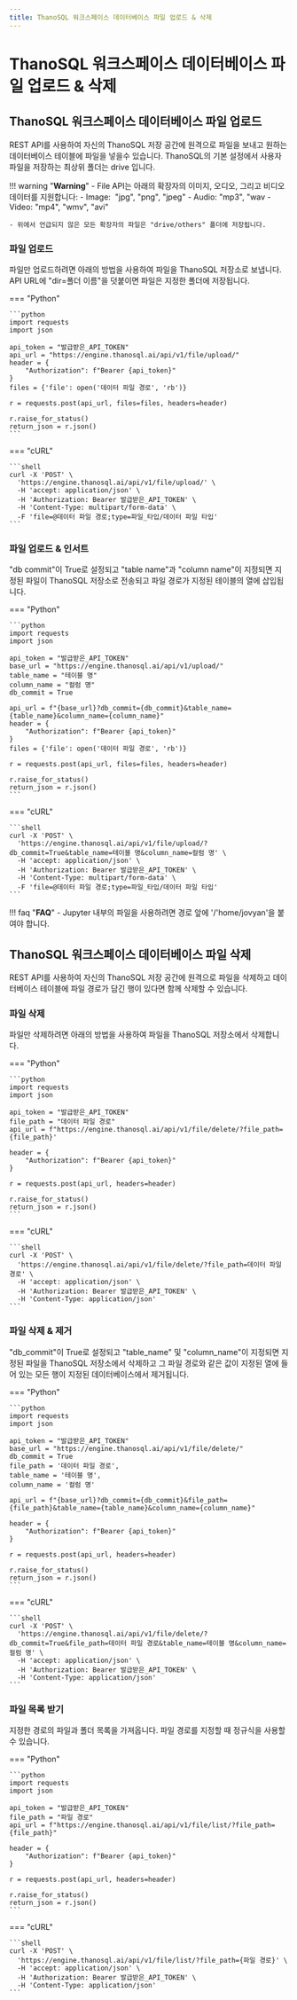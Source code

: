 ```yaml
---
title: ThanoSQL 워크스페이스 데이터베이스 파일 업로드 & 삭제
---
```


# __ThanoSQL 워크스페이스 데이터베이스 파일 업로드 & 삭제__

## __ThanoSQL 워크스페이스 데이터베이스 파일 업로드__

REST API를 사용하여 자신의 ThanoSQL 저장 공간에 원격으로 파일을 보내고 원하는 데이터베이스 테이블에 파일을 넣을수 있습니다. ThanoSQL의 기본 설정에서 사용자 파일을 저장하는 최상위 폴더는 drive 입니다.

!!! warning "__Warning__"
    - File API는 아래의 확장자의 이미지, 오디오, 그리고 비디오 데이터를 지원합니다:
        - Image:  "jpg", "png", "jpeg"
        - Audio: "mp3", "wav
        - Video: "mp4", "wmv", "avi"

    - 위에서 언급되지 않은 모든 확장자의 파일은 "drive/others" 폴더에 저장됩니다. 


### __파일 업로드__

파일만 업로드하려면 아래의 방법을 사용하여 파일을 ThanoSQL 저장소로 보냅니다.
API URL에 "dir=폴더 이름"을 덧붙이면 파일은 지정한 폴더에 저장됩니다.

=== "Python"

    ```python
    import requests
    import json

    api_token = "발급받은_API_TOKEN"
    api_url = "https://engine.thanosql.ai/api/v1/file/upload/"
    header = {
        "Authorization": f"Bearer {api_token}"
    }
    files = {'file': open('데이터 파일 경로', 'rb')}

    r = requests.post(api_url, files=files, headers=header)

    r.raise_for_status()
    return_json = r.json()
    ```

=== "cURL"

    ```shell
    curl -X 'POST' \
      'https://engine.thanosql.ai/api/v1/file/upload/' \
      -H 'accept: application/json' \
      -H 'Authorization: Bearer 발급받은_API_TOKEN' \
      -H 'Content-Type: multipart/form-data' \
      -F 'file=@데이터 파일 경로;type=파일_타입/데이터 파일 타입'
    ```

### __파일 업로드 & 인서트__

"db commit"이 True로 설정되고 "table name"과 "column name"이 지정되면 지정된 파일이 ThanoSQL 저장소로 전송되고 파일 경로가 지정된 테이블의 열에 삽입됩니다.

=== "Python"

    ```python
    import requests
    import json

    api_token = "발급받은_API_TOKEN"
    base_url = "https://engine.thanosql.ai/api/v1/upload/"
    table_name = "테이블 명"
    column_name = "컬럼 명"
    db_commit = True 

    api_url = f"{base_url}?db_commit={db_commit}&table_name={table_name}&column_name={column_name}"
    header = {
        "Authorization": f"Bearer {api_token}"
    }
    files = {'file': open('데이터 파일 경로', 'rb')}

    r = requests.post(api_url, files=files, headers=header)

    r.raise_for_status()
    return_json = r.json()
    ```

=== "cURL"

    ```shell 
    curl -X 'POST' \
      'https://engine.thanosql.ai/api/v1/file/upload/?db_commit=True&table_name=테이블 명&column_name=컬럼 명' \
      -H 'accept: application/json' \
      -H 'Authorization: Bearer 발급받은_API_TOKEN' \
      -H 'Content-Type: multipart/form-data' \
      -F 'file=@데이터 파일 경로;type=파일_타입/데이터 파일 타입'
    ```

!!! faq "__FAQ__"
    - Jupyter 내부의 파일을 사용하려면 경로 앞에 '/'home/jovyan'을 붙여야 합니다.



## __ThanoSQL 워크스페이스 데이터베이스 파일 삭제__

REST API를 사용하여 자신의 ThanoSQL 저장 공간에 원격으로 파일을 삭제하고 데이터베이스 테이블에 파일 경로가 담긴 행이 있다면 함께 삭제할 수 있습니다.

### __파일 삭제__

파일만 삭제하려면 아래의 방법을 사용하여 파일을 ThanoSQL 저장소에서 삭제합니다.

=== "Python"

    ```python
    import requests
    import json

    api_token = "발급받은_API_TOKEN"
    file_path = "데이터 파일 경로"
    api_url = f"https://engine.thanosql.ai/api/v1/file/delete/?file_path={file_path}'

    header = {
        "Authorization": f"Bearer {api_token}"
    }

    r = requests.post(api_url, headers=header)

    r.raise_for_status()
    return_json = r.json()
    ```

=== "cURL"

    ```shell
    curl -X 'POST' \
      'https://engine.thanosql.ai/api/v1/file/delete/?file_path=데이터 파일 경로' \
      -H 'accept: application/json' \
      -H 'Authorization: Bearer 발급받은_API_TOKEN' \
      -H 'Content-Type: application/json' 
    ```

### __파일 삭제 & 제거__

"db_commit"이 True로 설정되고 "table_name" 및 "column_name"이 지정되면 지정된 파일을 ThanoSQL 저장소에서 삭제하고 그 파일 경로와 같은 값이 지정된 열에 들어 있는 모든 행이 지정된 데이터베이스에서 제거됩니다.


=== "Python"

    ```python 
    import requests
    import json

    api_token = "발급받은_API_TOKEN"
    base_url = "https://engine.thanosql.ai/api/v1/file/delete/"
    db_commit = True 
    file_path = '데이터 파일 경로',
    table_name = '테이블 명',
    column_name = '컬럼 명'

    api_url = f"{base_url}?db_commit={db_commit}&file_path={file_path}&table_name={table_name}&column_name={column_name}"

    header = {
        "Authorization": f"Bearer {api_token}"
    }

    r = requests.post(api_url, headers=header)

    r.raise_for_status()
    return_json = r.json()
    ```

=== "cURL"

    ```shell
    curl -X 'POST' \
      'https://engine.thanosql.ai/api/v1/file/delete/?db_commit=True&file_path=데이터 파일 경로&table_name=테이블 명&column_name=컬럼 명' \
      -H 'accept: application/json' \
      -H 'Authorization: Bearer 발급받은_API_TOKEN' \
      -H 'Content-Type: application/json'
    ```


### __파일 목록 받기__

지정한 경로의 파일과 폴더 목록을 가져옵니다. 파일 경로를 지정할 때 정규식을 사용할 수 있습니다.

=== "Python"

    ```python 
    import requests
    import json

    api_token = "발급받은_API_TOKEN"
    file_path = "파일 경로"
    api_url = f"https://engine.thanosql.ai/api/v1/file/list/?file_path={file_path}"

    header = {
        "Authorization": f"Bearer {api_token}"
    }

    r = requests.post(api_url, headers=header)

    r.raise_for_status()
    return_json = r.json()
    ```

=== "cURL"

    ```shell
    curl -X 'POST' \
      'https://engine.thanosql.ai/api/v1/file/list/?file_path={파일 경로}' \
      -H 'accept: application/json' \
      -H 'Authorization: Bearer 발급받은_API_TOKEN' \
      -H 'Content-Type: application/json'
    ```
